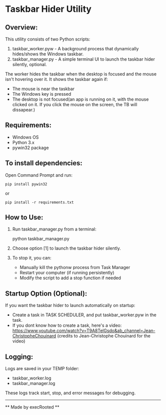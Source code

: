 Taskbar Hider Utility
=====================

Overview:
---------
This utility consists of two Python scripts:
1. taskbar_worker.pyw - A background process that dynamically hides/shows the Windows taskbar.
2. taskbar_manager.py - A simple terminal UI to launch the taskbar hider silently, optional.

The worker hides the taskbar when the desktop is focused and the mouse isn't hovering over it.
It shows the taskbar again if:
- The mouse is near the taskbar
- The Windows key is pressed
- The desktop is not focused(an app is running on it, with the mouse clicked on it. If you click the mouse on the screen, the TB will dissapear.)

Requirements:
-------------
- Windows OS
- Python 3.x
- pywin32 package

To install dependencies:
------------------------
Open Command Prompt and run:

    pip install pywin32

or 

	pip install -r requirements.txt

How to Use:
-----------
1. Run taskbar_manager.py from a terminal:

    python taskbar_manager.py

2. Choose option [1] to launch the taskbar hider silently.

3. To stop it, you can:
    - Manually kill the pythonw process from Task Manager
    - Restart your computer (if running persistently)
    - Modify the script to add a stop function if needed

Startup Option (Optional):
--------------------------
If you want the taskbar hider to launch automatically on startup:

- Create a task in TASK SCHEDULER, and put taskbar_worker.pyw in the task.
- If you dont know how to create a task, here's a video: 
https://www.youtube.com/watch?v=T9A8TelGsdo&ab_channel=Jean-ChristopheChouinard
(credits to Jean-Christophe Chouinard for the video)

Logging:
--------
Logs are saved in your TEMP folder:
- taskbar_worker.log
- taskbar_manager.log

These logs track start, stop, and error messages for debugging.

---

** Made by execRooted **
